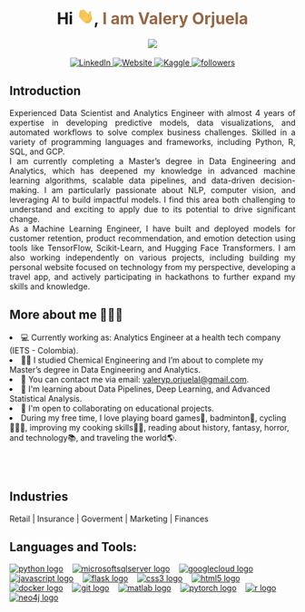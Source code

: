 
<!--**Encabezado**-->
<h1 align="center">Hi <img src="https://raw.githubusercontent.com/KevinPatel04/KevinPatel04/master/Hi.gif" width="30px">, <font color="#956643">I am Valery Orjuela</font> </h1>
<!--**Quise mostrar en un 80% mi parte profesional, pero tambien que hay otros hobbies como la comida y el viajar**-->
<p align="center">
  <a href="https://github.com/DenverCoder1/readme-typing-svg">
    <img src="https://readme-typing-svg.herokuapp.com?color=A98062&lines=AI+Data+Scientist;Machine+Learning+Engineer;%7C+AI+Models+%7C+Gastronomy+Traveler;&center=true&width=500&height=50&size=24&duration=3000&pause=1000"></a>
</p>
<!--**Poner los perfiles que por el momento me parecen relevantes ( recuerda armar rapido tu website para ponerlo aqui )**-->
<p align="center">
  <a href="https://www.linkedin.com/in/valery-orjuela/">
    <img alt="LinkedIn" title="Connect with me on LinkedIn" src="https://img.shields.io/badge/LinkedIn-Connect-FFFFFF?style=for-the-badge&logo=linkedin&logoColor=FFFFFF&labelColor=A98062">
  </a>
  <a href="#">
    <img alt="Website" title="My Website" src="https://img.shields.io/badge/Website-Coming_Soon-FFFFFF?style=for-the-badge&logo=google-chrome&logoColor=FFFFFF&labelColor=A98062">
  </a>
  <a href="https://www.kaggle.com/valeryorjuela16">
    <img alt="Kaggle" title="Check out my Kaggle Profile" src="https://img.shields.io/badge/Kaggle-Visit-FFFFFF?style=for-the-badge&logo=kaggle&logoColor=FFFFFF&labelColor=A98062">
  </a>
  <a href="https://github.com/ValeryOrjuela">
    <img alt="followers" title="Follow me on Github" src="https://img.shields.io/github/followers/ValeryOrjuela?color=FFFFFF&style=for-the-badge&logo=github&logoColor=FFFFFF&label=Follow&labelColor=A98062">
  </a>
</p>
<h2 id="Introduction">Introduction</h2>
<p align="justify">
    Experienced Data Scientist and Analytics Engineer with almost 4 years of expertise in developing predictive models, data visualizations, and automated workflows to solve complex business challenges. Skilled in a variety of programming languages and frameworks, including Python, R, SQL, and GCP.<br>
    I am currently completing a Master’s degree in Data Engineering and Analytics, which has deepened my knowledge in advanced machine learning algorithms, scalable data pipelines, and data-driven decision-making. I am particularly passionate about NLP, computer vision, and leveraging AI to build impactful models. I find this area both challenging to understand and exciting to apply due to its potential to drive significant change.<br>
    As a Machine Learning Engineer, I have built and deployed models for customer retention, product recommendation, and emotion detection using tools like TensorFlow, Scikit-Learn, and Hugging Face Transformers. I am also working independently on various projects, including building my personal website focused on technology from my perspective, developing a travel app, and actively participating in hackathons to further expand my skills and knowledge.
</p>
<h2 id="Moreabout">More about me 👩🏼‍🦰</h2>
<li>💻 Currently working as: Analytics Engineer at a health tech company (IETS - Colombia).</li>
<li>👩‍🎓 I studied Chemical Engineering and I’m about to complete my Master’s degree in Data Engineering and Analytics.</li>
<li>📮 You can contact me via email: <a href="mailto:valeryp.orjuelal@gmail.com">valeryp.orjuelal@gmail.com</a>.</li>
<li>🧠 I'm learning about Data Pipelines, Deep Learning, and Advanced Statistical Analysis.</li>
<li>👥 I'm open to collaborating on educational projects.</li>
<li> During my free time, I love playing board games🎲, badminton🏸, cycling🚴🏻‍♀, improving my cooking skills👩‍🍳, reading about history, fantasy, horror, and technology📚, and traveling the world🌎.</li><br>
<p><img src="https://komarev.com/ghpvc/?username=ValeryOrjuela&amp;color=A98062&amp;label=%F0%9F%8D%A8_Nice_To_Meet_U!_You+are+my+visitor+No." alt="">
<br></p>
<h2 id="Industries">Industries </h2>
<p> Retail | Insurance | Goverment | Marketing | Finances </p>
<h2 id="Languaantol">Languages and Tools:</h2>
<div align="left">
  
  <a href="https://www.python.org/"><img src="https://cdn.jsdelivr.net/gh/devicons/devicon/icons/python/python-original.svg" height="40" alt="python logo" /></a><img width="12" />
  <a href="https://www.microsoft.com/sql-server"><img src="https://cdn.jsdelivr.net/gh/devicons/devicon/icons/microsoftsqlserver/microsoftsqlserver-plain.svg" height="40" alt="microsoftsqlserver logo" /></a><img width="12" />
  <a href="https://cloud.google.com/"><img src="https://cdn.jsdelivr.net/gh/devicons/devicon/icons/googlecloud/googlecloud-original.svg" height="40" alt="googlecloud logo" /></a><img width="12" />
  <a href="https://developer.mozilla.org/en-US/docs/Web/JavaScript"><img src="https://cdn.jsdelivr.net/gh/devicons/devicon/icons/javascript/javascript-original.svg" height="40" alt="javascript logo" /></a><img width="12"/>
  <a href="https://flask.palletsprojects.com/"><img src="https://cdn.jsdelivr.net/gh/devicons/devicon/icons/flask/flask-original.svg" height="40" alt="flask logo" /></a><img width="12" />
  <a href="https://www.w3.org/Style/CSS/Overview.en.html"><img src="https://cdn.jsdelivr.net/gh/devicons/devicon/icons/css3/css3-original.svg" height="40" alt="css3 logo" /></a><img width="12" />
  <a href="https://www.w3.org/html/"><img src="https://cdn.jsdelivr.net/gh/devicons/devicon/icons/html5/html5-original.svg" height="40" alt="html5 logo" /></a><img width="12" />
  <a href="https://www.docker.com/"><img src="https://cdn.jsdelivr.net/gh/devicons/devicon/icons/docker/docker-original.svg" height="40" alt="docker logo" /></a><img width="12" />
  <a href="https://git-scm.com/"><img src="https://cdn.jsdelivr.net/gh/devicons/devicon/icons/git/git-original.svg" height="40" alt="git logo" /></a><img width="12" />
  <a href="https://www.mathworks.com/products/matlab.html"><img src="https://cdn.jsdelivr.net/gh/devicons/devicon/icons/matlab/matlab-original.svg" height="40" alt="matlab logo" /></a><img width="12" />
  <a href="https://pytorch.org/"><img src="https://cdn.jsdelivr.net/gh/devicons/devicon/icons/pytorch/pytorch-original.svg" height="40" alt="pytorch logo" /></a><img width="12" />
  <a href="https://www.r-project.org/"><img src="https://cdn.jsdelivr.net/gh/devicons/devicon/icons/r/r-original.svg" height="40" alt="r logo" /></a><img width="12" />
  <a href="https://neo4j.com/"><img src="https://cdn.jsdelivr.net/gh/devicons/devicon/icons/neo4j/neo4j-original.svg" height="40" alt="neo4j logo" /></a>
</div>














